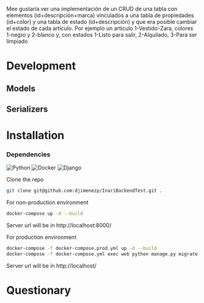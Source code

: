 Mee gustaría ver una implementación de un CRUD de una tabla con elementos (id+descripción+marca) vinculados a una tabla
de propiedades (id+color) y una tabla de estado (id+descripción) y que era posible cambiar el estado de cada artículo.
Por ejemplo un artículo 1-Vestido-Zara, colores 1-negro y 2-blanco y, con estados 1-Listo para salir, 2-Alquilado,
3-Para ser limpiado

# Development

## Models

## Serializers

# Installation

### Dependencies

![Python](https://img.shields.io/badge/Python-3.9.2-greenyellow)
![Docker](https://img.shields.io/badge/Docker-3.9.2-blue)
![Django](https://img.shields.io/badge/Django-4.1.1-darkgreen)

Clone the repo

```sh
git clone git@github.com:djimenezp/InariBackendTest.git .
```

For non-production environment

```sh
docker-compose up -d --build
```

Server url will be in http://localhost:8000/

For production environment

```sh
docker-compose -f docker-compose.prod.yml up -d --build
docker-compose -f docker-compose.yml exec web python manage.py migrate --noinput --settings project.prod
```

Server url will be in http://localhost/

# Questionary

